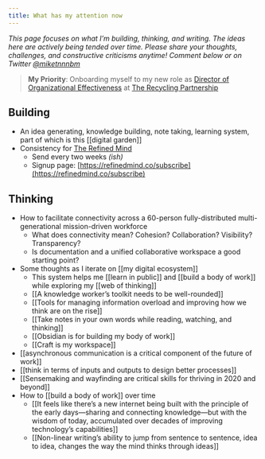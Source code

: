 ```yaml
---
title: What has my attention now
---
```

*This page focuses on what I’m building, thinking, and writing. The ideas here are actively being tended over time. Please share your thoughts, challenges, and constructive criticisms anytime! Comment below or on Twitter [@miketnnnbm](https://twitter.com/miketnnnbm)*

> **My Priority**: Onboarding myself to my new role as [Director of Organizational Effectiveness](https://linkedin.com/in/tannenbaum) at [The Recycling Partnership](https://recyclingpartnership.org/)

## Building
* An idea generating, knowledge building, note taking, learning system, part of which is this [[digital garden]]
* Consistency for [The Refined Mind](https://refinedmind.co)
	* Send every two weeks *(ish)*
	* Signup page: [https://refinedmind.co/subscribe](https://refinedmind.co/subscribe)

## Thinking
- How to facilitate connectivity across a 60-person fully-distributed multi-generational mission-driven workforce
	- What does connectivity mean? Cohesion? Collaboration? Visibility? Transparency?
	- Is documentation and a unified collaborative workspace a good starting point?
- Some thoughts as I iterate on [[my digital ecosystem]]
	* This system helps me [[learn in public]] and [[build a body of work]] while exploring my [[web of thinking]]
	* [[A knowledge worker’s toolkit needs to be well-rounded]]
	* [[Tools for managing information overload and improving how we think are on the rise]]
	* [[Take notes in your own words while reading, watching, and thinking]]
	* [[Obsidian is for building my body of work]]
	* [[Craft is my workspace]]
- [[asynchronous communication is a critical component of the future of work]]
- [[think in terms of inputs and outputs to design better processes]]
- [[Sensemaking and wayfinding are critical skills for thriving in 2020 and beyond]]
- How to [[build a body of work]] over time
	- [[It feels like there’s a new internet being built with the principle of the early days—sharing and connecting knowledge—but with the wisdom of today, accumulated over decades of improving technology’s capabilities]]
	- [[Non-linear writing’s ability to jump from sentence to sentence, idea to idea, changes the way the mind thinks through ideas]]